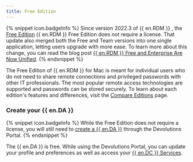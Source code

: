 ```yaml
---
title: Free Edition
---
```

{% snippet icon.badgeInfo %} 
Since version 2022.3 of {{ en.RDM }} , the [Free Edition](https://devolutions.net/remote-desktop-manager/home/downloadfree) {{ en.RDM }} Free Edition does not require a license. That update also merged both the Free and Team versions into one single application, letting users upgrade with more ease. To learn more about this change, you can read the blog post [{{ en.RDM }} Free and Enterprise Are Now Unified](https://blog.devolutions.net/2022/10/news-remote-desktop-manager-is-changing-for-the-better/). 
{% endsnippet %}
 
The Free Edition of {{ en.RDM }} for Mac is meant for individual users who do not need to share remote connections and privileged passwords with other IT professionals. The most popular remote access technologies are supported and passwords can be stored securely. To learn about each edition's features and differences, visit the [Compare Editions](https://devolutions.net/remote-desktop-manager/compare) page. 

### Create your {{ en.DA }} 

{% snippet icon.badgeInfo %} 
While the Free Edition does not require a license, you will still need to [create a {{ en.DA }}](https://login.devolutions.com/op/register) through the Devolutions Portal. 
{% endsnippet %}
 
The {{ en.DA }} is free. While using the Devolutions Portal, you can update your profile and preferences as well as access your [{{ en.DC }} Services](/cloud/getting-started/devolutions-cloud-services/). 

